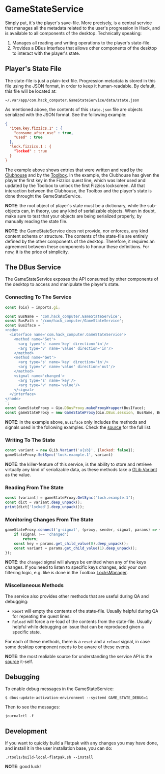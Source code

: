 # GameStateService

Simply put, it's the player's save-file. More precisely, is a central service that manages all the metadata related to the user's progression in Hack, and is available to all components of the desktop. Technically speaking:

1. Manages all reading and writing operations to the player's state-file.
2. Provides a DBus interface that allows other components of the desktop to interact with the player's state.

## Player's State File

The state-file is just a plain-text file. Progression metadata is stored in this file using the JSON format, in order to keep it human-readable. By default, this file will be located at:

```
~/.var/app/com.hack_computer.GameStateService/data/state.json
```

As mentioned above, the contents of this `state.json` file are objects serialized with the JSON format. See the following example:

```json
{
  "item.key.fizzics.1" : {
    "consume_after_use" : true,
    "used" : true
  },
  "lock.fizzics.1 : {
    "locked" : true
  }
}
```

The example above shows entries that were written and read by the [Clubhouse](https://github.com/endlessm/clubhouse) and by the [Toolbox](https://github.com/endlessm/hack-toolbox-app). In the example, the Clubhouse has given the player the first key in the Fizzics quest line, which was later used and updated by the Toolbox to unlock the first Fizzics lockscreen. All that interaction between the Clubhouse, the Toolbox and the player's state is done throught the GameStateService.

**NOTE**: the root object of player's state must be a dictionary, while the sub-objects can, in theory, use any kind of serializable objects. When in doubt, make sure to test that your objects are being serialized properly, by manually reading the state file.

**NOTE**: the GameStateService does not provide, nor enforces, any kind content schema or structure. The contents of the state-file are entirely defined by the other components of the desktop. Therefore, it requires an agreement between these components to honour these definitions. For now, it is the price of simplicity.

## The DBus Service

The GameStateService exposes the API consumed by other components of the desktop to access and manipulate the player's state.

### Connecting To The Service

```javascript
const {Gio} = imports.gi;

const BusName = 'com.hack_computer.GameStateService';
const BusPath = '/com/hack_computer/GameStateService';
const BusIface = `
<node>
  <interface name='com.hack_computer.GameStateService'>
    <method name='Set'>
      <arg type='s' name='key' direction='in'/>
      <arg type='v' name='value' direction='in'/>
    </method>
    <method name='Get'>
      <arg type='s' name='key' direction='in'/>
      <arg type='v' name='value' direction='out'/>
    </method>
    <signal name='changed'>
      <arg type='s' name='key'/>
      <arg type='v' name='value'/>
    </signal>
  </interface>
</node>
`;
const GameStateProxy = Gio.DBusProxy.makeProxyWrapper(BusIface);
const gameStateProxy = new GameStateProxy(Gio.DBus.session, BusName, BusPath);
```

**NOTE**: in the example above, `BusIface` only includes the methods and signals used in the following examples. Check the [source](game-state-service) for the full list.

### Writing To The State

```javascript
const variant = new GLib.Variant('a{sb}', {locked: false});
gameStateProxy.SetSync('lock.example.1', variant)
```

**NOTE**: the killer-feature of this service, is the ability to store and retrieve virtually any kind of serializable data, as these methods take a [GLib.Variant](https://developer.gnome.org/glib/stable/glib-GVariant.html) as the value.

### Reading From The State

```javascript
const [variant] = gameStateProxy.GetSync('lock.example.1');
const dict = variant.deep_unpack();
print(dict['locked'].deep_unpack());
```

### Monitoring Changes From The State

```javascript
gameStateProxy.connect('g-signal', (proxy, sender, signal, params) => {
    if (signal !== 'changed')
        return;
    const key = params.get_child_value(0).deep_unpack();
    const variant = params.get_child_value(1).deep_unpack();
});
```

**NOTE**: the `changed` signal will always be emitted when any of the keys changes. If you need to listen to specific keys changes, add your own filtering logic, e.g. like is done in the Toolbox [LocksManager](https://github.com/endlessm/hack-toolbox-app/blob/master/src/locksManager.js).

### Miscellaneous Methods

The service also provides other methods that are useful during QA and debugging:

* `Reset` will empty the contents of the state-file. Usually helpful during QA for repeating the quest lines.
* `Reload` will force a re-load of the contents from the state-file. Usually helpful while debugging an issue that can be reproduced given a specific state.

For each of these methods, there is a `reset` and a `reload` signal, in case some desktop component needs to be aware of these events.

**NOTE**: the most realiable source for understanding the service API is the [source](game-state-service) it-self.

## Debugging

To enable debug messages in the GameStateService:

```
$ dbus-update-activation-environment --systemd GAME_STATE_DEBUG=1
```

Then to see the messages:

```
journalctl -f
```

## Development

If you want to quickly build a Flatpak with any changes you may have
done, and install it in the user installation base, you can do:

```
./tools/build-local-flatpak.sh --install
```

**NOTE**: good luck!
